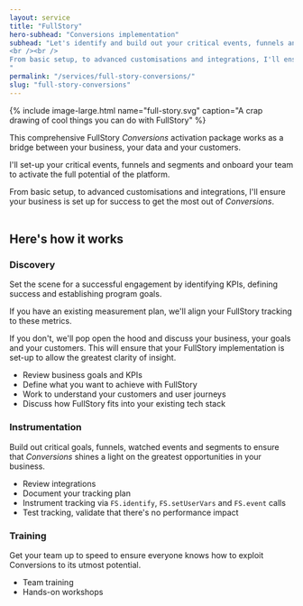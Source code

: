 ```yaml
---
layout: service
title: "FullStory"
hero-subhead: "Conversions implementation"
subhead: "Let's identify and build out your critical events, funnels and segments and onboard your team to activate the full potential of FullStory's <em>Conversions</em>.
<br /><br />
From basic setup, to advanced customisations and integrations, I'll ensure that your team is set up for success.
"
permalink: "/services/full-story-conversions/"
slug: "full-story-conversions"
---
```


{% include image-large.html name="full-story.svg" caption="A crap drawing of cool things you can do with FullStory" %}


This comprehensive FullStory *Conversions* activation package works as a bridge between your business, your data and your customers.

I'll set-up your critical events, funnels and segments and onboard your team to activate the full potential of the platform.

From basic setup, to advanced customisations and integrations, I'll ensure your business is set up for success to get the most out of _Conversions_.
<br /><br />


## Here's how it works

### Discovery

Set the scene for a successful engagement by identifying KPIs, defining success and establishing program goals.

If you have an existing measurement plan, we'll align your FullStory tracking to these metrics.

If you don't, we'll pop open the hood and discuss your business, your goals and your customers. This will ensure that your FullStory implementation is set-up to allow the greatest clarity of insight.

<ul class="list">
<li>Review business goals and KPIs</li>
<li>Define what you want to achieve with FullStory</li>
<li>Work to understand your customers and user journeys</li>
<li>Discuss how FullStory fits into your existing tech stack</li>
</ul>

### Instrumentation

Build out critical goals, funnels, watched events and segments to ensure that _Conversions_ shines a light on the greatest opportunities in your business.

<ul class="list">
<li>Review integrations</li>
<li>Document your tracking plan</li>
<li>Instrument tracking via <code>FS.identify</code>, <code>FS.setUserVars</code> and <code>FS.event</code> calls</li>
<li>Test tracking, validate that there's no performance impact </li>
</ul>

### Training

Get your team up to speed to ensure everyone knows how to exploit Conversions to its utmost potential.

<ul class="list">
<li>Team training</li>
<li>Hands-on workshops</li>
</ul>
